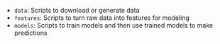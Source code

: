 * `data`: Scripts to download or generate data 
* `features`: Scripts to turn raw data into features for modeling
* `models`: Scripts to train models and then use trained models to make predictions
